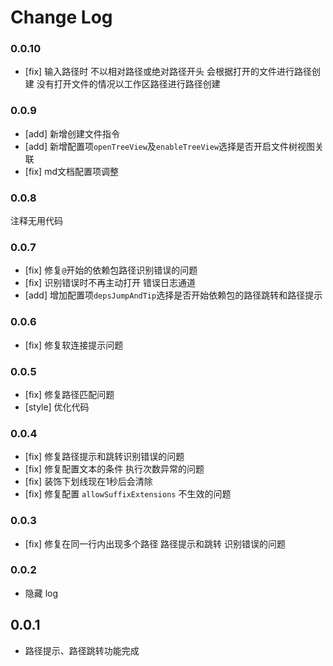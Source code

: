 # Change Log
### 0.0.10
- [fix] 输入路径时 不以相对路径或绝对路径开头 会根据打开的文件进行路径创建 没有打开文件的情况以工作区路径进行路径创建

### 0.0.9
- [add] 新增创建文件指令
- [add] 新增配置项`openTreeView`及`enableTreeView`选择是否开启文件树视图关联
- [fix] md文档配置项调整

### 0.0.8
注释无用代码

### 0.0.7
- [fix] 修复`@`开始的依赖包路径识别错误的问题
- [fix] 识别错误时不再主动打开 错误日志通道
- [add] 增加配置项`depsJumpAndTip`选择是否开始依赖包的路径跳转和路径提示

### 0.0.6
- [fix] 修复软连接提示问题

### 0.0.5
- [fix] 修复路径匹配问题
- [style] 优化代码

### 0.0.4
- [fix] 修复路径提示和跳转识别错误的问题
- [fix] 修复配置文本的条件 执行次数异常的问题
- [fix] 装饰下划线现在1秒后会清除
- [fix] 修复配置 `allowSuffixExtensions` 不生效的问题

### 0.0.3
- [fix] 修复在同一行内出现多个路径 路径提示和跳转 识别错误的问题

### 0.0.2
- 隐藏 log

## 0.0.1

- 路径提示、路径跳转功能完成
